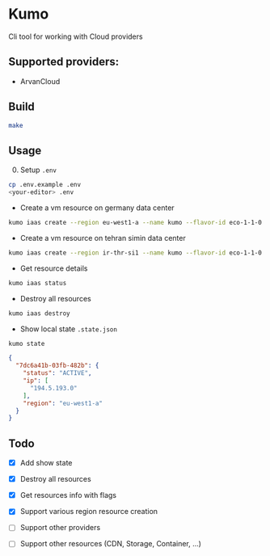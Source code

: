 # Kumo

Cli tool for working with Cloud providers

## Supported providers:
- ArvanCloud

## Build
```bash
make
```
## Usage
0. Setup `.env`
```bash
cp .env.example .env
<your-editor> .env
```
- Create a vm resource on germany data center
```bash
kumo iaas create --region eu-west1-a --name kumo --flavor-id eco-1-1-0 --image-id "514508bd-0a60-4c88-ae72-3e7b7dcc3968" --network-ids "30a8d5e8-4752-4974-bccc-9e49f5ccc506" --security-group-id "71cf34ab-f0a7-4663-ba98-a2db7d0a1972" --key-name kumo --ssh-key --disk-size 25 --count 1
```
- Create a vm resource on tehran simin data center
```bash
kumo iaas create --region ir-thr-si1 --name kumo --flavor-id eco-1-1-0 --image-id "fb7b732b-5d1f-43d9-9377-8418d7ad303f" --key-name kumo --ssh-key --disk-size 25 --count 1 --network-ids "bab96191-dad5-46bb-96fd-3e29086aa504" --security-group-id "3d2df2b7-2ed1-4998-a87d-974b0ad4bd4e"
```
- Get resource details
```bash
kumo iaas status
```
- Destroy all resources
```bash
kumo iaas destroy
```
- Show local state `.state.json`
```bash
kumo state
```
```json
{
  "7dc6a41b-03fb-482b": {
    "status": "ACTIVE",
    "ip": [
      "194.5.193.0"
    ],
    "region": "eu-west1-a"
  }
}
```
## Todo
- [x] Add show state
- [x] Destroy all resources
- [x] Get resources info with flags
- [x] Support various region resource creation
- [ ] Support other providers
- [ ] Support other resources (CDN, Storage, Container, ...)

